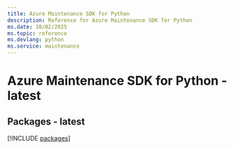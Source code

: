 ```yaml
---
title: Azure Maintenance SDK for Python
description: Reference for Azure Maintenance SDK for Python
ms.date: 10/02/2025
ms.topic: reference
ms.devlang: python
ms.service: maintenance
---
```

# Azure Maintenance SDK for Python - latest
## Packages - latest
[!INCLUDE [packages](maintenance-index.md)]